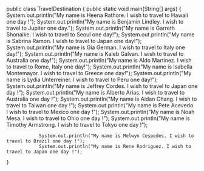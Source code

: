 public class TravelDestination {
	public static void main(String[] args) {
				System.out.println("My name is Heena Rathore. I wish to travel to Hawaii one day !");
				System.out.println("My name is Benjamin Lindley. I wish to travel to Jupiter one day.");
				System.out.println("My name is Garreth Shonaike. I wish to travel to Seoul one day!");
				System.out.println("My name is Sabrina Ramon. I wish to travel to Japan one day!");
				System.out.println("My name is Gia German. I wish to travel to Italy one day!");
				System.out.println("My name is Kaleb Galvan. I wish to travel to Australia one day!");
				System.out.println("My name is Aldo Martinez. I wish to travel to Rome, Italy one day!");
				System.out.println("My name is Isabella Montemayor. I wish to travel to Greece one day!");
				System.out.println("My name is Lydia Unterreiner. I wish to travel to Peru one day!");
				System.out.println("My name is Jeffrey Cordes. I wish to travel to Japan one day !");
				System.out.println("My name is Alberto Arias. I wish to travel to Australia one day !");
				System.out.println("My name is Aidan Chang. I wish to travel to Taiwan one day !");
				System.out.println("My name is Pete Acevedo. I wish to travel to Mexico one day !");
				System.out.println("My name is Noah Mesa. I wish to travel to Ohio one day !");
				System.out.println("My name is Timothy Armstrong. I wish to travel to Tokyo one day !");

				System.out.println("My name is Melwyn Cespedes. I wish to travel to Brazil one day !");
				System.out.println("My name is Rene Rodriguez. I wish to travel to Japan one day !");

	}
